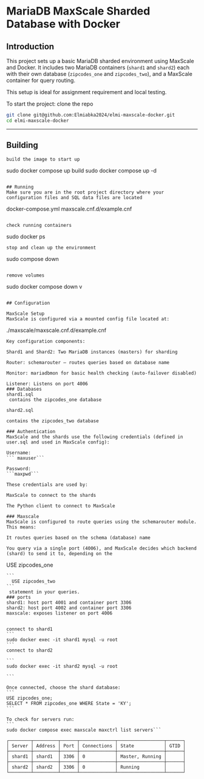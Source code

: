 # MariaDB MaxScale Sharded Database with Docker

## Introduction

This project sets up a basic MariaDB sharded environment using MaxScale and Docker. It includes two MariaDB containers (`shard1` and `shard2`) each with their own database (`zipcodes_one` and `zipcodes_two`), and a MaxScale container for query routing.

This setup is ideal for assignment requirement  and  local testing.

To start the project: clone the repo

```bash
git clone git@github.com:Elmiabka2024/elmi-maxscale-docker.git
cd elmi-maxscale-docker
```

---

## Building

```
build the image to start up
```
sudo docker compose up build
 sudo docker compose up -d
```

## Running
Make sure you are in the root project directory where your configuration files and SQL data files are located
 ```
docker-compose.yml
maxscale.cnf.d/example.cnf
```

check running containers
```
sudo docker ps
```
stop and clean up the environment
```
sudo compose down
```

remove volumes

```
sudo docker compose down v
```

## Configuration

MaxScale Setup
MaxScale is configured via a mounted config file located at:
```
./maxscale/maxscale.cnf.d/example.cnf
```
Key configuration components:

Shard1 and Shard2: Two MariaDB instances (masters) for sharding

Router: schemarouter — routes queries based on database name

Monitor: mariadbmon for basic health checking (auto-failover disabled)

Listener: Listens on port 4006
### Databases
shard1.sql 
 contains the zipcodes_one database

shard2.sql

contains the zipcodes_two database

### Authentication
MaxScale and the shards use the following credentials (defined in user.sql and used in MaxScale config):

Username:
``` maxuser```

Password:
```maxpwd```

These credentials are used by:

MaxScale to connect to the shards

The Python client to connect to MaxScale

### Maxscale 
MaxScale is configured to route queries using the schemarouter module.
This means:

It routes queries based on the schema (database) name

You query via a single port (4006), and MaxScale decides which backend (shard) to send it to, depending on the
```
 USE zipcodes_one
````
```
  USE zipcodes_two
```
 statement in your queries.
### ports
shard1: host port 4001 and container port 3306
shard2: host port 4002 and container port 3306
maxscale: exposes listener on port 4006


connect to shard1 
```
sudo docker exec -it shard1 mysql -u root
```
connect to shard2

```
sudo docker exec -it shard2 mysql -u root

```

Once connected, choose the shard database:
```
USE zipcodes_one;
SELECT * FROM zipcodes_one WHERE State = 'KY';
```

To check for servers run:
```
sudo docker compose exec maxscale maxctrl list servers```

┌────────┬─────────┬──────┬─────────────┬─────────────────┬──────┐
│ Server │ Address │ Port │ Connections │ State           │ GTID │
├────────┼─────────┼──────┼─────────────┼─────────────────┼──────┤
│ shard1 │ shard1  │ 3306 │ 0           │ Master, Running │      │
├────────┼─────────┼──────┼─────────────┼─────────────────┼──────┤
│ shard2 │ shard2  │ 3306 │ 0           │ Running         │      │
└────────┴─────────┴──────┴─────────────┴─────────────────┴──────┘

